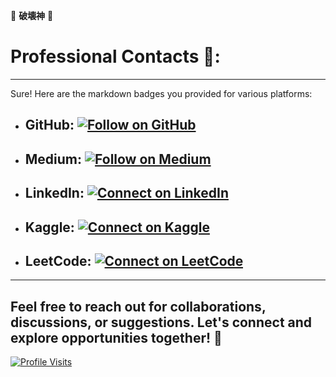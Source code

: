 🎴 **破壊神** 🎴 

# **Professional Contacts** 🍊:
---

Sure! Here are the markdown badges you provided for various platforms:

- ## **GitHub**: [![Follow on GitHub](https://img.shields.io/badge/Follow%20on%20GitHub-%234B0082?style=flat&logo=github&logoColor=white)](https://github.com/Darshan0902)

- ## **Medium**: [![Follow on Medium](https://img.shields.io/badge/Follow%20on%20Medium-%234B0082?style=flat&logo=medium&logoColor=white)](https://prabhudarshan09.medium.com/)

- ## **LinkedIn**: [![Connect on LinkedIn](https://img.shields.io/badge/Connect%20on%20LinkedIn-%234B0082?style=flat&logo=linkedin&logoColor=white)](https://linkedin.com/in/darshanprabhu009/)

- ## **Kaggle**: [![Connect on Kaggle](https://img.shields.io/badge/Connect%20on%20Kaggle-%234B0082?style=flat&logo=kaggle&logoColor=white)](https://www.kaggle.com/beeru999/)

- ## **LeetCode**: [![Connect on LeetCode](https://img.shields.io/badge/Connect%20on%20LeetCode-%234B0082?style=flat&logo=leetcode&logoColor=white)](https://leetcode.com/u/Darshan0902/)


---

## Feel free to reach out for collaborations, discussions, or suggestions. Let's connect and explore opportunities together! 🦅

[![Profile Visits](https://komarev.com/ghpvc/?username=Darshan0902&color=4B0082)](https://github.com/Darshan0902)


